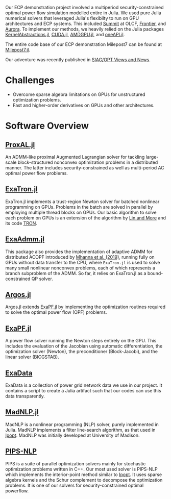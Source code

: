Our ECP demonstration project involved a multiperiod security-constrained optimal power flow simulation modelled entire in Julia. We used pure Julia numerical solvers that leveraged Julia's flexibilty to run on GPU architectures and ECP systems. This  included
[Summit](https://www.olcf.ornl.gov/summit/) at OLCF, [Frontier](https://www.olcf.ornl.gov/frontier/), and
[Aurora](https://www.alcf.anl.gov/aurora). To implement our methods, we
heavily relied on the Julia packages
[KernelAbstractions.jl](https://github.com/JuliaGPU/KernelAbstractions.jl),
[CUDA.jl](https://github.com/JuliaGPU/CUDA.jl),
[AMDGPU.jl](https://github.com/JuliaGPU/AMDGPU.jl), and
[oneAPI.jl](https://github.com/JuliaGPU/oneAPI.jl).

The entire code base of our ECP demonstration Milepost7 can be found at [Milepost7.jl](https://github.com/exanauts/Milepost7.jl).


Our adventure was recently published in [SIAG/OPT Views and
News](http://wiki.siam.org/siag-op/images/siag-op/e/e8/ViewsAndNews-29-1.pdf).

# Challenges

* Overcome sparse algebra limitations on GPUs for unstructured optimization problems.
* Fast and higher-order derivatives on GPUs and other architectures.

# Software Overview

## [ProxAL.jl](https://github.com/exanauts/ProxAL.jl)

An ADMM-like proximal Augmented Lagrangian solver for tackling large-scale
block-structured nonconvex optimization problems in a distributed manner. The
latter includes security-constrained as well as multi-period AC optimal power
flow problems.

## [ExaTron.jl](https://github.com/exanauts/ExaTron.jl)

ExaTron.jl implements a trust-region Newton solver for batched nonlinear
programming on GPUs. Problems in the batch are solved in parallel by employing
multiple thread blocks on GPUs. Our basic algorithm to solve each problem on
GPUs is an extension of the algorithm by [Lin and
More](https://epubs.siam.org/doi/10.1137/S1052623498345075) and its code
[TRON](https://www.mcs.anl.gov/~more/tron/).
## [ExaAdmm.jl](https://github.com/exanauts/ExaAdmm.jl)

This package also provides the implementation of adaptive ADMM for distributed ACOPF
introduced by [Mhanna et al.
(2019)](https://doi.org/10.1109/TPWRS.2018.2886344), running fully on GPUs
without data transfer to the CPU, where `ExaTron.jl` is used to solve many small
nonlinear nonconvex problems, each of which represents a branch subproblem of
the ADMM. So far, it relies on ExaTron.jl as a bound-constrained QP solver.

## [Argos.jl](https://github.com/exanauts/Argos.jl)

Argos.jl extends [ExaPF.jl](https://github.com/exanauts/ExaPF.jl) by
implementing the optimization routines required to solve the optimal power flow
(OPF) problems.

## [ExaPF.jl](https://github.com/exanauts/ExaPF.jl)

A power flow solver running the Newton steps entirely on the GPU. This includes
the evaluation of the Jacobian using automatic differentiation, the optimization
solver (Newton), the preconditioner (Block-Jacobi), and the linear solver
(BICGSTAB).

## [ExaData](https://github.com/exanauts/ExaData)

ExaData is a collection of power grid network data we use in our project. It
contains a script to create a Julia artifact such that our codes can use this
data transparently.

## [MadNLP.jl](https://github.com/MadNLP/MadNLP.jl)

MadNLP is a nonlinear programming (NLP) solver, purely implemented in Julia.
MadNLP implements a filter line-search algorithm, as that used in
[Ipopt](https://github.com/coin-or/Ipopt). MadNLP was initially developed at
University of Madison.

## [PIPS-NLP](https://github.com/Argonne-National-Laboratory/PIPS/)

PIPS is a suite of parallel optimization solvers mainly for stochastic
optimization problems written in C++. Our most used solver is PIPS-NLP which
implements the interior-point method similar to
[Ipopt](https://github.com/coin-or/Ipopt). It uses sparse algebra kernels and
the Schur complement to decompose the optimization problems. It is one of
our solvers for security-constrained optimal powerflow.
